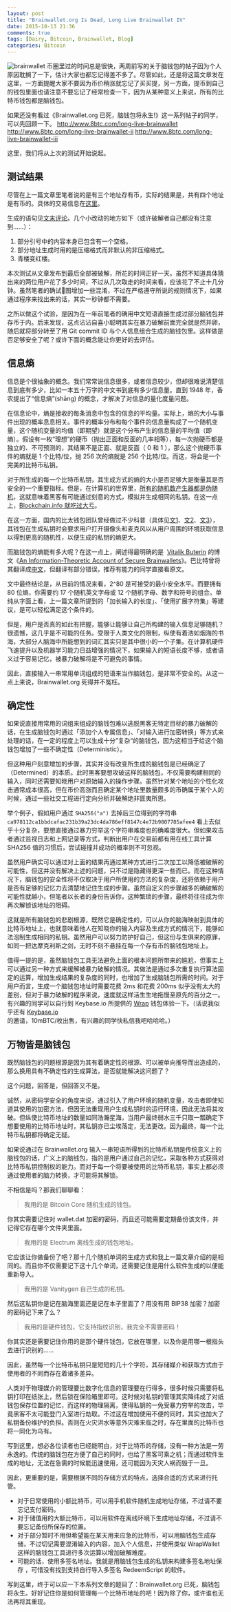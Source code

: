 ```yaml
---
layout: post
title: "Brainwallet.org Is Dead, Long Live Brainwallet IV"
date: 2015-10-13 21:36
comments: true
tags: [Dairy, Bitcoin, Brainwallet, Blog]
categories: Bitcoin
---
```


![brainwallet](http://i1375.photobucket.com/albums/ag455/imcoddy/Blog/brain-wallets_zpsfabntddg.png)
币圈里过的时间总是很快，两周前写的关于脑钱包的帖子因为个人原因耽搁了一下，估计大家也都忘记得差不多了。尽管如此，还是将这篇文章发在这里，一方面提醒大家不要因为币价稍涨就忘记了买买提，另一方面，提币到自己的钱包里面也请注意不要忘记了经常检查一下，因为从某种意义上来说，所有的比特币钱包都是脑钱包。

<!--more-->

如果还没有看过《Brainwallet.org 已死，脑钱包将永生!》这一系列帖子的同学，可以先回顾一下。
http://www.8btc.com/long-live-brainwallet
http://www.8btc.com/long-live-brainwallet-ii
http://www.8btc.com/long-live-brainwallet-iii

这里，我们将从上次的测试开始说起。

## 测试结果

尽管在上一篇文章里笔者说的是有三个地址存有币，实际的结果是，共有四个地址是有币的。具体的交易信息在[这里](https://blockchain.info/tx/92da49d1363f339dfa7ad38a1460066eec0b1265dce85a493d410ed4830ddfdf)。

生成的语句见[文末评论](http://www.8btc.com/long-live-brainwallet-iii)。几个小改动的地方如下（或许破解者自己都没有注意到……）：

1. 部分引号中的内容本身已包含有一个空格。
2. 部分地址生成时用的是压缩格式而非默认的非压缩格式。
3. 青楼变红楼。

本次测试从文章发布到最后全部被破解，所花的时间正好一天。虽然不知道具体猜出来的两位用户花了多少时间，不过从几次取走的时间来看，应该花了不止十几分钟。虽然笔者的确试图增加一些混淆，不过在严格遵守所说的规则情况下，如果通过程序来找出来的话，其实一秒钟都不需要。

之所以做这个试验，是因为在一年前笔者的确用中文短语直接生成过部分脑钱包并存币于内。后来发现，这点沾沾自喜小聪明其实在暴力破解前面完全就是然并卵，随后就将部分转至了用 Git commit ID 与个人信息组合生成的脑钱包里。这样做是否足够安全了呢？或许下面的概念能让你更好的去评估。

## 信息熵

信息是个很抽象的概念。我们常常说信息很多，或者信息较少，但却很难说清楚信息到底有多少，比如一本五十万字的中文书到底有多少信息量。直到 1948 年，香农提出了“信息熵”(shāng) 的概念，才解决了对信息的量化度量问题。

在信息论中，熵是接收的每条消息中包含的信息的平均量。实际上，熵的大小与事件出现的概率息息相关。事件的概率分布和每个事件的信息量构成了一个随机变量，这个随机变量的均值（即期望）就是这个分布产生的信息量的平均值（即熵）。假设有一枚“理想”的硬币（抛出正面和反面的几率相等），每一次抛硬币都是独立的、不可预测的，其结果不是正面、就是反面（ 0 和 1 ），那么这个抛硬币事件的熵就是 1 个比特/位，抛 256 次的熵就是 256 个比特/位。而这，将会是一个完美的比特币私钥。

对于所生成的每一个比特币私钥，其生成方式的熵的大小是否足够大是衡量其是否安全的一个重要指标。但是，在计算机的世界里，[所有的随机数产生器都是伪随机](http://www.zhihu.com/question/20423025)，这就意味着黑客有可能通过刻意的方式，模拟并生成相同的私钥。在这一点上，[Blockchain.info 就吃过大亏](https://www.bikeji.com/t/378)。

在这一方面，国内的比太钱包团队曾经做过不少科普（具体见[文1](http://www.8btc.com/random23304)、[文2](http://www.8btc.com/random)、[文3](http://www.8btc.com/random-3)），其钱包在生成私钥时会要求用户打开摄像头和麦克风以从用户周围的环境获取信息以得到更高的随机性，以便生成的私钥的熵更大。

而脑钱包的熵能有多大呢？在这一点上，阐述得最明确的是  [Vitalik Buterin](https://blog.ethereum.org/author/vitalik-buterin/) 的博文《[An Information-Theoretic Account of Secure Brainwallets](https://blog.ethereum.org/2014/10/23/information-theoretic-account-secure-brainwallets/)》。巴比特曾将其翻译成[中文](http://www.8btc.com/secure-brainwallets)，但翻译有部分错误，推荐有能力的同学直接看原文。

文中最终结论是，从目前的情况来看，2^80 是可接受的最小安全水平。而要拥有 80 位熵，你需要约 17 个随机英文字母或 12 个随机字母、数字和符号的组合。单纯从字面上看，上一篇文章所提到的「加长输入的长度」、「使用扩展字符集」等建议，是可以轻松满足这个条件的。

但是，用户是否真的如此有把握，能够让能够让自己所构建的输入信息足够随机？很遗憾，这几乎是不可能的任务。受限于人类文化的限制，纵使有着浩如烟海的书海，大部分人脑海中所能想到的词汇其实只是其中很小的一个子集。在计算机硬件飞速提升以及机器学习能力日益增强的情况下，如果输入的短语长度不够，或者语义过于容易记忆，被暴力破解将是不可避免的事情。

因此，直接输入一串常用单词组成的短语来当作脑钱包，是非常不安全的。从这一点上来说，Brainwallet.org 死得并不冤枉。

## 确定性

如果说直接用常用的词组来组成的脑钱包难以逃脱黑客无特定目标的暴力破解的话，在生成脑钱包时通过「添加个人专属信息」、「对输入进行加密转换」等方式来处理的话，在一定的程度上可以生成十分”复杂“的脑钱包，因为这相当于给这个脑钱包增加了一些不确定性（Deterministic）。

但这种用户刻意增加的步骤，其实并没有改变所生成的脑钱包是已经确定了（Determined）的本质。此时黑客要想攻破这样的脑钱包，不仅需要构建相同的输入，同时还需要知晓用户对原始输入的操作步骤。虽然针对某个地址的个性化攻击通常成本很高，但在币价高涨而且确定某个地址里数量颇多的币确属于某个人的时候，通过一些社交工程进行定向分析并破解绝非匪夷所思。

举个例子，假如用户通过 ```SHA256("a")``` 去掉后三位得到的字符串 ```ca978112ca1bbdcafac231b39a23dc4da786eff8147c4e72b9807785afee4``` 看上去似乎十分复杂，要想直接通过暴力穷举这个字符串难度也的确难度很大。但如果攻击者通过监视日志和上网记录等方式，判断出用户在交易前都有用在线工具计算 SHA256 值的习惯后，尝试碰撞并成功的概率则不可忽视。

虽然用户确实可以通过对上面的结果再通过某种方式进行二次加工以降低被破解的可能性，但这并没有解决上述的问题，只不过是隐藏得更深一些而已。而在这种情况下，脑钱包的安全性将不仅取决于用户所使用的方法的复杂度，还将依赖于用户是否有足够的记忆力去清楚地记住生成的步骤。虽然自定义的步骤越多的确破解的可能性就越小，但笔者以长者的身份告诉你，这种繁琐的步骤，最终将往往成为你再次解锁该地址的阻碍。

这就是所有脑钱包的悲剧根源，既然它是确定性的，可以从你的脑海映射到具体的比特币地址上，也就意味着他人在知晓你的输入内容及生成方式的情况下，能够如法泡制生成相同的私钥。虽然用户可以努力防护好自己，但这份与生俱来的原罪，如同一把达摩克利斯之剑，无时不刻不悬挂在每一个存有币的脑钱包地址上。　　　

值得一提的是，虽然脑钱包工具无法避免上面的根本问题所带来的尴尬，但事实上可以通过另一种方式来缓解被暴力破解的情况。其做法是通过多次重复执行算法固定的运算，增加生成结果的复杂度的同时，也增加了生成脑钱包所需的时间。对于用户而言，生成一个脑钱包地址时需要花费 2ms 和花费 200ms 似乎没有太大的差别，但对于暴力破解的程序来说，速度就这样活生生地拖慢至原先的百分之一。有兴趣的同学可以自行到 Keybase.io 所提供的 [Wrap](https://keybase.io/warp) 钱包体验一下。（话说我似乎还有 [Keybase.io](https://keybase.io/) 的邀请，10mBTC/枚出售，有兴趣的同学快私信我吧哈哈哈。）

## 万物皆是脑钱包

既然脑钱包的问题根源是因为其有着确定性的根源、可以被单向推导而出造成的，那么换用具有不确定性的生成算法，是否就能解决这问题了？

这个问题，回答是，但回答又不是。

诚然，从密码学安全的角度来说，通过引入了用户环境的随机变量，攻击者即使知道其使用的加密方法，但因无法重现用户生成私钥时的运行环境，因此无法将其攻破。但纵使比特币地址的数量如同浩瀚星海，当用户最终弱水三千只取一瓢确定下想要使用的比特币地址时，其私钥亦已尘埃落定，无法更改。因为最终，每一个比特币私钥都将确定无疑。

如果说通过在 Brainwallet.org 输入一串短语所得到的比特币私钥是传统意义上的脑钱包的话，广义上的脑钱包，指的是用户通过自己的记忆，采取各种方式获得对比特币私钥控制权的能力。而对于每一个将要被使用的比特币私钥，事实上都必须通过使用者的脑力转换，才可能将其解锁。

不相信是吗？那我们聊聊看：

> 我用的是 Bitcoin Core 随机生成的钱包。

你其实需要记住对 wallet.dat 加密的密码，而且还可能需要定期备份该文件，并记得它存在哪个文件夹里面。

> 我用的是 Electrum 离线生成的钱包地址。

它应该让你做备份了吧？那十几个随机单词的生成方式和我上一篇文章介绍的是相同的。而且你不仅需要记下这十几个单词，还需要记住是用什么软件生成的以便能重新导入。

> 我用的是 Vanitygen 自己生成的私钥。

然后这私钥你是记在脑海里面还是记在本子里面了？用没有用 BIP38 加密？加密的密码记下来了么？

> 我用的是硬件钱包，它支持指纹识别，我完全不需要密码！

你其实还是需要记住你用的是那个硬件钱包，它放在哪里，以及你是用哪一根指头去进行识别的……

因此，虽然每一个比特币私钥只是短短的几十个字符，其存储媒介和获取方式由于使用者的不同而存在着诸多差异。

人类对于物理媒介的管理要比数字化信息的管理要在行得多，很多时候只需要将私钥打印在纸张上，然后锁在保险箱里即可。这时候对私钥的管理其实降纬成了对纸钱包保存位置的记忆，而这样的物理隔离，使得私钥的一免受暴力穷举的攻击，毕竟黑客不太可能登门入室进行劫取。不过这在增加使用不便的同时，其实也加大了私钥备份维护的负担。否则在火灾洪水等意外灾难来临之时，存在里面的比特币也将一同化为乌有。

写到这里，想必各位读者也已经能明白，对于比特币的存储，没有一种方法是一劳永逸的。传统的脑钱包在方便了自己的同时，也给了黑客可乘之机；而通过软件生成的地址，无法在急需的时候能迅速使用，还可能因为天灾人祸而毁于一旦。

因此，更重要的是，需要根据不同的存储方式的特点，选择合适的方式来进行托管。

* 对于日常使用的小额比特币，可以用手机软件随机生成地址存储，不过请不要忘记支付密码。
* 对于储值用的大额比特币，可以用软件在离线环境下生成地址存储，不过请不要忘记备份所保存的位置。
* 对于部分暂时不用但希望能在某天用来应急的比特币，可以用脑钱包生成存储，不过切记需要混淆输入的内容，加入个人信息，并使用类似 WrapWallet 这样的脑钱包工具进行多次运算以增加破解难度。
* 可能的话，使用多签名地址。我就是用脑钱包生成的私钥来构建多签名地址保存 ，可惜没有找到支持自行导入多签名 RedeemScript 的软件。

写到这里，终于可以应一下本系列文章的题目了：Brainwallet.org 已死，脑钱包将永生。好好记住你是如何管理每一个比特币地址的吧！因为除了你，或许谁也无法再将其重现。
